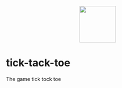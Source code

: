 <div align="center">
  <img src="https://media.giphy.com/media/M9gbBd9nbDrOTu1Mqx/giphy.gif" width="100"/>
</div>
<div align="center">
  <img src="https://komarev.com/ghpvc/?username=AlexGreb&style=flat-square&color=blue" alt=""/>  
</div>



# tick-tack-toe
The game tick tock toe
